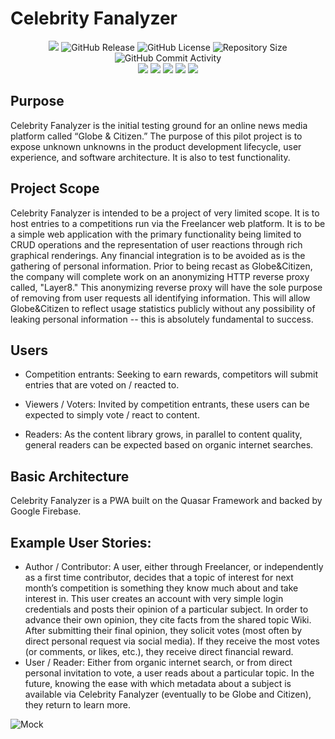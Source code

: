 # Celebrity Fanalyzer

<p align="center">
<a href="https://celebrityfanalyzer.com"><img src="https://img.shields.io/website?url=https%3A%2F%2Fcelebrityfanalyzer.com" /></a>
<img alt="GitHub Release" src="https://img.shields.io/github/v/release/globe-and-citizen/Celebrity-Fanalyzer">
<img alt="GitHub License" src="https://img.shields.io/github/license/globe-and-citizen/Celebrity-Fanalyzer" />
<img alt="Repository Size" src="https://img.shields.io/github/repo-size/globe-and-citizen/Celebrity-Fanalyzer" />
<img alt="GitHub Commit Activity" src="https://img.shields.io/github/commit-activity/m/globe-and-citizen/Celebrity-Fanalyzer" />
<br />
<img src="https://img.shields.io/github/package-json/dependency-version/globe-and-citizen/Celebrity-Fanalyzer/firebase" />
<img src="https://img.shields.io/github/package-json/dependency-version/globe-and-citizen/Celebrity-Fanalyzer/pinia" />
<img src="https://img.shields.io/github/package-json/dependency-version/globe-and-citizen/Celebrity-Fanalyzer/quasar" />
<img src="https://img.shields.io/github/package-json/dependency-version/globe-and-citizen/Celebrity-Fanalyzer/vue" />
<img src="https://img.shields.io/github/package-json/dependency-version/globe-and-citizen/Celebrity-Fanalyzer/vue-router" />
</p>

## Purpose

Celebrity Fanalyzer is the initial testing ground for an online news media platform called “Globe & Citizen.” The purpose of this pilot project is to expose unknown unknowns in the product development lifecycle, user experience, and software architecture. It is also to test functionality.

## Project Scope

Celebrity Fanalyzer is intended to be a project of very limited scope. It is to host entries to a competitions run via the Freelancer web platform. It is to be a simple web application with the primary functionality being limited to CRUD operations and the representation of user reactions through rich graphical renderings. Any financial integration is to be avoided as is the gathering of personal information.
Prior to being recast as Globe&Citizen, the company will complete work on an anonymizing HTTP reverse proxy called, "Layer8." This anonymizing reverse proxy will have the sole purpose of removing from user requests all identifying information. This will allow Globe&Citizen to reflect usage statistics publicly without any possibility of leaking personal information -- this is absolutely fundamental to success.

## Users

- Competition entrants: Seeking to earn rewards, competitors will submit entries that are voted on / reacted to.

- Viewers / Voters: Invited by competition entrants, these users can be expected to simply vote / react to content.

- Readers: As the content library grows, in parallel to content quality, general readers can be expected based on organic internet searches.

## Basic Architecture

Celebrity Fanalyzer is a PWA built on the Quasar Framework and backed by Google Firebase.

## Example User Stories:

- Author / Contributor: A user, either through Freelancer, or independently as a first time contributor, decides that a topic of interest for next month’s competition is something they know much about and take interest in. This user creates an account with very simple login credentials and posts their opinion of a particular subject. In order to advance their own opinion, they cite facts from the shared topic Wiki. After submitting their final opinion, they solicit votes (most often by direct personal request via social media). If they receive the most votes (or comments, or likes, etc.), they receive direct financial reward.
- User / Reader: Either from organic internet search, or from direct personal invitation to vote, a user reads about a particular topic. In the future, knowing the ease with which metadata about a subject is available via Celebrity Fanalyzer (eventually to be Globe and Citizen), they return to learn more.

<!-- https://celebrityfanalyzer.com/wp-admin/ -->

![Mock](/public/mock.png)
